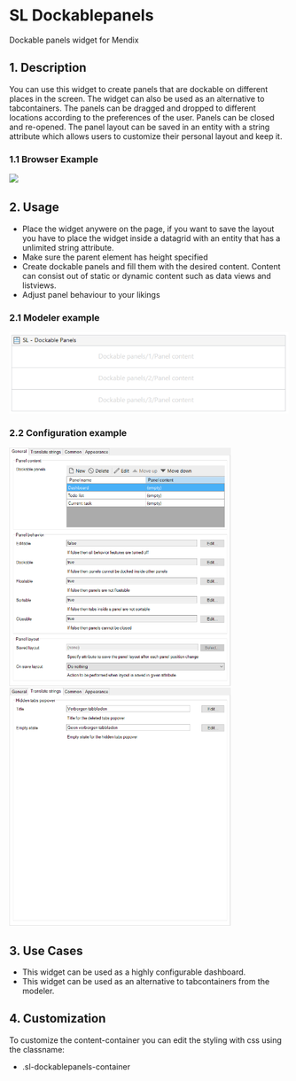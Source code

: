 # SL Dockablepanels

Dockable panels widget for Mendix

## 1. Description

You can use this widget to create panels that are dockable on different places in the screen. The widget can also be used as an alternative to tabcontainers. The panels can be dragged and dropped to different locations according to the preferences of the user. Panels can be closed and re-opened. The panel layout can be saved in an entity with a string attribute which allows users to customize their personal layout and keep it.

### 1.1 Browser Example


<img src="https://raw.githubusercontent.com/simplylogicninjas/sl-widget-dockablepanels/main/docs/images/dockablepanels_browser_example.png" width="600"/>

## 2. Usage

* Place the widget anywere on the page, if you want to save the layout you have to place the widget inside a datagrid with an entity that has a unlimited string attribute.
* Make sure the parent element has height specified
* Create dockable panels and fill them with the desired content. Content can consist out of static or dynamic content such as data views and listviews.
* Adjust panel behaviour to your likings

### 2.1 Modeler example

<img src="https://raw.githubusercontent.com/simplylogicninjas/sl-widget-dockablepanels/main/docs/images/dockablepanels_modeler_example.png" width="600"/>


### 2.2 Configuration example
<img src="https://raw.githubusercontent.com/simplylogicninjas/sl-widget-dockablepanels/main/docs/images/dockablepanels_general_tab.png" width="400"/>
<img src="https://raw.githubusercontent.com/simplylogicninjas/sl-widget-dockablepanels/main/docs/images/dockablepanels_translate_tab.png" width="400"/>

## 3. Use Cases

* This widget can be used as a highly configurable dashboard.
* This widget can be used as an alternative to tabcontainers from the modeler.

## 4. Customization

To customize the content-container you can edit the styling with css using the classname:

* .sl-dockablepanels-container